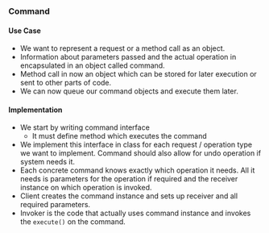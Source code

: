 ### Command

#### Use Case

* We want to represent a request or a method call as an object.
* Information about parameters passed and the actual operation in
encapsulated in an object called command.
* Method call in now an object which can be stored for later execution
or sent to other parts of code.
* We can now queue our command objects and execute them later.

#### Implementation

* We start by writing command interface
  * It must define method which executes the command
* We implement this interface in class for each request / operation type we want to implement.
Command should also allow for undo operation if system needs it.
* Each concrete command knows exactly which operation it needs.
All it needs is parameters for the operation if required and the receiver instance
on which operation is invoked.
* Client creates the command instance and sets up receiver and all required parameters.
* Invoker is the code that actually uses command instance and invokes the `execute()` on the command.